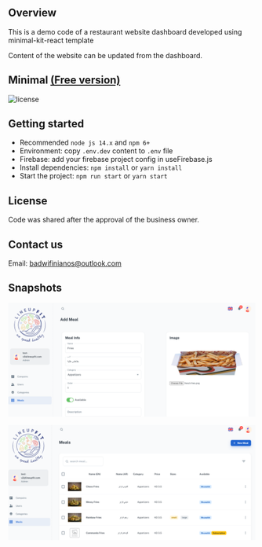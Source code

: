 ## Overview

This is a demo code of a restaurant website dashboard
developed using minimal-kit-react template

Content of the website can be updated from the dashboard.

## Minimal [(Free version)](https://minimal-kit-react.vercel.app/)

![license](https://img.shields.io/badge/license-MIT-blue.svg)

## Getting started

- Recommended `node js 14.x` and `npm 6+`
- Environment: copy `.env.dev` content to `.env` file
- Firebase: add your firebase project config in useFirebase.js
- Install dependencies: `npm install` or `yarn install`
- Start the project: `npm run start` or `yarn start`

## License

Code was shared after the approval of the business owner.

## Contact us

Email: badwifinianos@outlook.com

## Snapshots

![Add-meal description](./public/screenshots/Dashboard-Add-meal.PNG)


![meals description](./public/screenshots/Dashboard-All-meal.PNG)